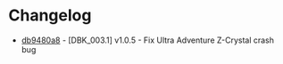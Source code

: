 # Changelog

- [db9480a8](http://github.com/99Problemsx/Zorua-the-divine-deception/commit/db9480a89baae4ac7e3000719afff6f14a3c3dfb) - [DBK_003.1] v1.0.5 - Fix Ultra Adventure Z-Crystal crash bug

